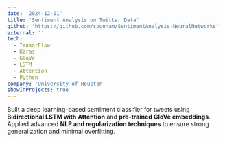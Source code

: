 ```yaml
---
date: '2024-12-01'
title: 'Sentiment Analysis on Twitter Data'
github: 'https://github.com/spunnam/SentimentAnalysis-NeuralNetworks'
external: ''
tech:
  - TensorFlow
  - Keras
  - GloVe
  - LSTM
  - Attention
  - Python
company: 'University of Houston'
showInProjects: true
---
```


Built a deep learning-based sentiment classifier for tweets using **Bidirectional LSTM with Attention** and **pre-trained GloVe embeddings**. Applied advanced **NLP and regularization techniques** to ensure strong generalization and minimal overfitting.
